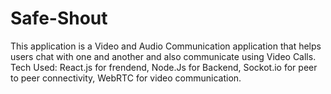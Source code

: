 # Safe-Shout
This application is a Video and Audio Communication application that helps users chat with one and another and also communicate using Video Calls.
Tech Used: React.js for frendend, Node.Js for Backend, Sockot.io for peer to peer connectivity, WebRTC for video communication.
